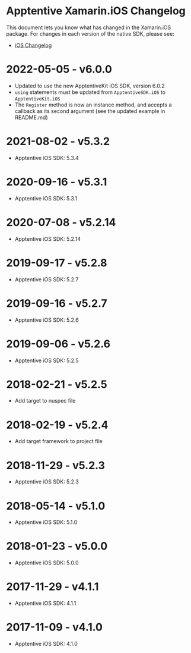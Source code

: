 # Apptentive Xamarin.iOS Changelog

This document lets you know what has changed in the Xamarin.iOS package. For changes in each version of the native SDK, please see:

- [iOS Changelog](https://github.com/apptentive/apptentive-kit-ios/blob/main/CHANGELOG.md)

# 2022-05-05 - v6.0.0

- Updated to use the new ApptentiveKit iOS SDK, version 6.0.2
- `using` statements must be updated from `ApptentiveSDK.iOS` to `ApptentiveKit.iOS`
- The `Register` method is now an instance method, and accepts a callback as its second argument (see the updated example in README.md)

# 2021-08-02 - v5.3.2

- Apptentive iOS SDK: 5.3.4

# 2020-09-16 - v5.3.1

- Apptentive iOS SDK: 5.3.1

# 2020-07-08 - v5.2.14

- Apptentive iOS SDK: 5.2.14

# 2019-09-17 - v5.2.8

- Apptentive iOS SDK: 5.2.7

# 2019-09-16 - v5.2.7

- Apptentive iOS SDK: 5.2.6

# 2019-09-06 - v5.2.6

- Apptentive iOS SDK: 5.2.5

# 2018-02-21 - v5.2.5

- Add target to nuspec file

# 2018-02-19 - v5.2.4

- Add target framework to project file

# 2018-11-29 - v5.2.3

- Apptentive iOS SDK: 5.2.3

# 2018-05-14 - v5.1.0

- Apptentive iOS SDK: 5.1.0

# 2018-01-23 - v5.0.0

- Apptentive iOS SDK: 5.0.0

# 2017-11-29 - v4.1.1

- Apptentive iOS SDK: 4.1.1

# 2017-11-09 - v4.1.0

- Apptentive iOS SDK: 4.1.0
